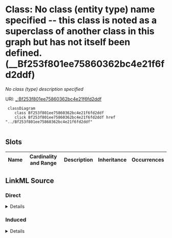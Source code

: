 

# Class: No class (entity type) name specified -- this class is noted as a superclass of another class in this graph but has not itself been defined. (__Bf253f801ee75860362bc4e21f6fd2ddf)


_No class (type) description specified_







URI: [_:Bf253f801ee75860362bc4e21f6fd2ddf](_:Bf253f801ee75860362bc4e21f6fd2ddf)






```mermaid
 classDiagram
    class Bf253f801ee75860362bc4e21f6fd2ddf
    click Bf253f801ee75860362bc4e21f6fd2ddf href "../Bf253f801ee75860362bc4e21f6fd2ddf"
      
```




<!-- no inheritance hierarchy -->


## Slots

| Name | Cardinality and Range | Description | Inheritance | Occurrences |
| ---  | --- | --- | --- | --- |














## LinkML Source

<!-- TODO: investigate https://stackoverflow.com/questions/37606292/how-to-create-tabbed-code-blocks-in-mkdocs-or-sphinx -->

### Direct

<details>

```yaml
name: __Bf253f801ee75860362bc4e21f6fd2ddf
conforms_to: No schema conformance document specified
description: No class (type) description specified
title: No class (entity type) name specified -- this class is noted as a superclass
  of another class in this graph but has not itself been defined.
from_schema: sawgraph-kg
rank: 1000
class_uri: _:Bf253f801ee75860362bc4e21f6fd2ddf

```
</details>

### Induced

<details>

```yaml
name: __Bf253f801ee75860362bc4e21f6fd2ddf
conforms_to: No schema conformance document specified
description: No class (type) description specified
title: No class (entity type) name specified -- this class is noted as a superclass
  of another class in this graph but has not itself been defined.
from_schema: sawgraph-kg
rank: 1000
class_uri: _:Bf253f801ee75860362bc4e21f6fd2ddf

```
</details>